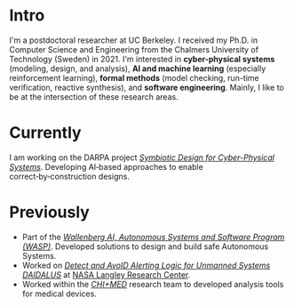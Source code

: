 
# Intro

I'm a postdoctoral researcher at UC Berkeley. I received my Ph.D. in Computer Science and Engineering from the Chalmers University of Technology (Sweden) in 2021. I'm interested in **cyber-physical systems** (modeling, design, and analysis), **AI and machine learning** (especially reinforcement learning), **formal methods** (model checking, run-time verification, reactive synthesis), and **software engineering**. Mainly, I like to be at the intersection of these research areas.


# Currently

I am working on the DARPA project [_Symbiotic Design for Cyber-Physical Systems_](https://www.darpa.mil/program/symbiotic-design-for-cyber-physical-systems).
Developing AI‑based approaches to enable correct‑by‑construction designs.

# Previously

* Part of the [_Wallenberg AI, Autonomous Systems and Software Program (WASP)_](https://wasp-sweden.org). Developed solutions to design and build safe Autonomous Systems.
* Worked on [_Detect and AvoID Alerting Logic for Unmanned Systems DAIDALUS_](https://github.com/nasa/daidalus) at [NASA Langley Research Center](https://www.nasa.gov/langley).
* Worked within the [_CHI+MED_](https://www.chi-med.ac.uk/research/) research team to developed analysis tools for medical devices.

